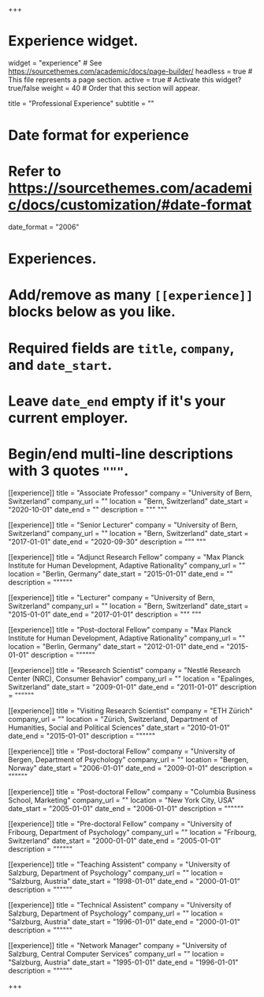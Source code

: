 +++
# Experience widget.
widget = "experience"  # See https://sourcethemes.com/academic/docs/page-builder/
headless = true  # This file represents a page section.
active = true  # Activate this widget? true/false
weight = 40  # Order that this section will appear.

title = "Professional Experience"
subtitle = ""

# Date format for experience
#   Refer to https://sourcethemes.com/academic/docs/customization/#date-format
date_format = "2006"

# Experiences.
#   Add/remove as many `[[experience]]` blocks below as you like.
#   Required fields are `title`, `company`, and `date_start`.
#   Leave `date_end` empty if it's your current employer.
#   Begin/end multi-line descriptions with 3 quotes `"""`.

[[experience]]
  title = "Associate Professor"
  company = "University of Bern, Switzerland"
  company_url = ""
  location = "Bern, Switzerland"
  date_start = "2020-10-01"
  date_end = ""
  description = """  """

[[experience]]
  title = "Senior Lecturer"
  company = "University of Bern, Switzerland"
  company_url = ""
  location = "Bern, Switzerland"
  date_start = "2017-01-01"
  date_end = "2020-09-30"
  description = """  """

[[experience]]
  title = "Adjunct Research Fellow"
  company = "Max Planck Institute for Human Development, Adaptive Rationality"
  company_url = ""
  location = "Berlin, Germany"
  date_start = "2015-01-01"
  date_end = ""
  description = """"""
  
[[experience]]
  title = "Lecturer"
  company = "University of Bern, Switzerland"
  company_url = ""
  location = "Bern, Switzerland"
  date_start = "2015-01-01"
  date_end = "2017-01-01"
  description = """
  """

[[experience]]
  title = "Post-doctoral Fellow"
  company = "Max Planck Institute for Human Development, Adaptive Rationality"
  company_url = ""
  location = "Berlin, Germany"
  date_start = "2012-01-01"
  date_end = "2015-01-01"
  description = """"""

[[experience]]
  title = "Research Scientist"
  company = "Nestlé Research Center (NRC), Consumer Behavior"
  company_url = ""
  location = "Epalinges, Switzerland"
  date_start = "2009-01-01"
  date_end = "2011-01-01"
  description = """"""

[[experience]]
  title = "Visiting Research Scientist"
  company = "ETH Zürich"
  company_url = ""
  location = "Zürich, Switzerland, Department of Humanities, Social and Political Sciences"
  date_start = "2010-01-01"
  date_end = "2015-01-01"
  description = """"""

[[experience]]
  title = "Post-doctoral Fellow"
  company = "University of Bergen, Department of Psychology"
  company_url = ""
  location = "Bergen, Norway"
  date_start = "2006-01-01"
  date_end = "2009-01-01"
  description = """"""

[[experience]]
  title = "Post-doctoral Fellow"
  company = "Columbia Business School, Marketing"
  company_url = ""
  location = "New York City, USA"
  date_start = "2005-01-01"
  date_end = "2006-01-01"
  description = """"""

[[experience]]
  title = "Pre-doctoral Fellow"
  company = "University of Fribourg, Department of Psychology"
  company_url = ""
  location = "Fribourg, Switzerland"
  date_start = "2000-01-01"
  date_end = "2005-01-01"
  description = """"""

[[experience]]
  title = "Teaching Assistent"
  company = "University of Salzburg, Department of Psychology"
  company_url = ""
  location = "Salzburg, Austria"
  date_start = "1998-01-01"
  date_end = "2000-01-01"
  description = """"""

[[experience]]
  title = "Technical Assistent"
  company = "University of Salzburg, Department of Psychology"
  company_url = ""
  location = "Salzburg, Austria"
  date_start = "1996-01-01"
  date_end = "2000-01-01"
  description = """"""

[[experience]]
  title = "Network Manager"
  company = "University of Salzburg, Central Computer Services"
  company_url = ""
  location = "Salzburg, Austria"
  date_start = "1995-01-01"
  date_end = "1996-01-01"
  description = """"""

+++
